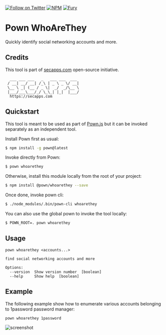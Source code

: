 [![Follow on Twitter](https://img.shields.io/twitter/follow/pownjs.svg?logo=twitter)](https://twitter.com/pownjs)
[![NPM](https://img.shields.io/npm/v/@pown/whoarethey.svg)](https://www.npmjs.com/package/@pown/whoarethey)
[![Fury](https://img.shields.io/badge/version-2x%20Fury-red.svg)](https://github.com/pownjs/lobby)

# Pown WhoAreThey

Quickly identify social networking accounts and more.

## Credits

This tool is part of [secapps.com](https://secapps.com) open-source initiative.

```
  ___ ___ ___   _   ___ ___  ___
 / __| __/ __| /_\ | _ \ _ \/ __|
 \__ \ _| (__ / _ \|  _/  _/\__ \
 |___/___\___/_/ \_\_| |_|  |___/
  https://secapps.com
```

## Quickstart

This tool is meant to be used as part of [Pown.js](https://github.com/pownjs/pown) but it can be invoked separately as an independent tool.

Install Pown first as usual:

```sh
$ npm install -g pown@latest
```

Invoke directly from Pown:

```sh
$ pown whoarethey
```

Otherwise, install this module locally from the root of your project:

```sh
$ npm install @pown/whoarethey --save
```

Once done, invoke pown cli:

```sh
$ ./node_modules/.bin/pown-cli whoarethey
```

You can also use the global pown to invoke the tool locally:

```sh
$ POWN_ROOT=. pown whoarethey
```

## Usage

```
pown whoarethey <accounts...>

find social networking accounts and more

Options:
  --version  Show version number  [boolean]
  --help     Show help  [boolean]
```

## Example

The following example show how to enumerate various accounts belonging to 1password password manager:

```
pown whoarethey 1password
```

![screenshot](https://media.githubusercontent.com/media/pownjs/pown-whoarethey/master/screenshots/01.png)
